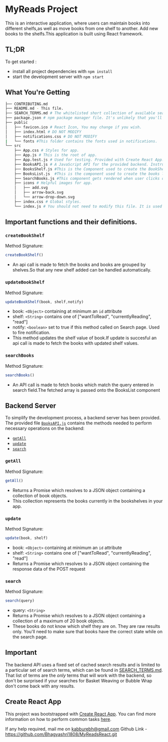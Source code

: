 # MyReads Project

This is an interactive application, where users can maintain books into different shelfs,as well as move books from one shelf to another. Add new books to the shelfs.This application is built using React framework.

## TL;DR

To get started :

* install all project dependencies with `npm install`
* start the development server with `npm start`

## What You're Getting
```bash
├── CONTRIBUTING.md
├── README.md - This file.
├── SEARCH_TERMS.md # The whitelisted short collection of available search terms for you to use with your app.
├── package.json # npm package manager file. It's unlikely that you'll need to modify this.
├── public
│   ├── favicon.ico # React Icon, You may change if you wish.
│   ├── index.html # DO NOT MODIFY
│   ├── notifications.css # DO NOT MODIFY
|   └── fonts #This folder contains the fonts used in notifications.
└── src
    ├── App.css # Styles for app.
    ├── App.js # This is the root of app.
    ├── App.test.js # Used for testing. Provided with Create React App. Testing is must.
    ├── BooksAPI.js # A JavaScript API for the provided backend. Instructions for the methods are below.
    ├── BooksShelf.js #This is the Component used to create the BookShelves.
    ├── BooksList.js  #This is the component used to create the books list.
    ├── SearchBooks.js #This component gets rendered when user clicks on AddBooks button on main page.
    ├── icons # Helpful images for app.
    │   ├── add.svg
    │   ├── arrow-back.svg
    │   └── arrow-drop-down.svg
    ├── index.css # Global styles.
    └── index.js # You should not need to modify this file. It is used for DOM rendering only.
```
## Important functions and their definitions.
### `createBookShelf`

Method Signature:

```js
createBookShelf()
```
* An api call is made to fetch the books and books are grouped by shelves.So that any new shelf added can be handled automatically.


### `updateBookShelf`


Method Signature:

```js
updateBookShelf(book, shelf,notify)
```
* book: `<Object>` containing at minimum an `id` attribute
* shelf: `<String>` contains one of ["wantToRead", "currentlyReading", "read"]  
* notify: `<boolean>` set to true if this method called on Search page. Used to fire notification.
* This method updates the shelf value of book.If update is succesful an api call is made to fetch the books with updated shelf values.


### `searchBooks`

Method Signature:

```js
searchBooks()
```
* An API call is made to fetch books which match the query entered in search field.The fetched array is passed onto the BooksList component


## Backend Server

To simplify the development process, a backend server has been provided. The provided file [`BooksAPI.js`](src/BooksAPI.js) contains the methods needed to perform necessary operations on the backend:

* [`getAll`](#getall)
* [`update`](#update)
* [`search`](#search)

### `getAll`

Method Signature:

```js
getAll()
```

* Returns a Promise which resolves to a JSON object containing a collection of book objects.
* This collection represents the books currently in the bookshelves in your app.

### `update`

Method Signature:

```js
update(book, shelf)
```

* book: `<Object>` containing at minimum an `id` attribute
* shelf: `<String>` contains one of ["wantToRead", "currentlyReading", "read"]  
* Returns a Promise which resolves to a JSON object containing the response data of the POST request

### `search`

Method Signature:

```js
search(query)
```

* query: `<String>`
* Returns a Promise which resolves to a JSON object containing a collection of a maximum of 20 book objects.
* These books do not know which shelf they are on. They are raw results only. You'll need to make sure that books have the correct state while on the search page.

## Important
The backend API uses a fixed set of cached search results and is limited to a particular set of search terms, which can be found in [SEARCH_TERMS.md](SEARCH_TERMS.md). That list of terms are the _only_ terms that will work with the backend, so don't be surprised if your searches for Basket Weaving or Bubble Wrap don't come back with any results.

## Create React App

This project was bootstrapped with [Create React App](https://github.com/facebookincubator/create-react-app). You can find more information on how to perform common tasks [here](https://github.com/facebookincubator/create-react-app/blob/master/packages/react-scripts/template/README.md).

If any help required, mail me on kabburebh@gmail.com
Github Link - https://github.com/Bhagyashri1808/MyReadsReact.git
